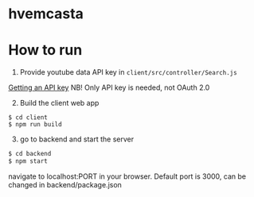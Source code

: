 # hvemcasta

# How to run

1. Provide youtube data API key in `client/src/controller/Search.js`

[Getting an API key](https://developers.google.com/youtube/registering_an_application) NB! Only API key is needed, not OAuth 2.0

2. Build the client web app
```
$ cd client
$ npm run build
```
3. go to backend and start the server
```bash
$ cd backend
$ npm start
```

navigate to localhost:PORT in your browser.
Default port is 3000, can be changed in backend/package.json

